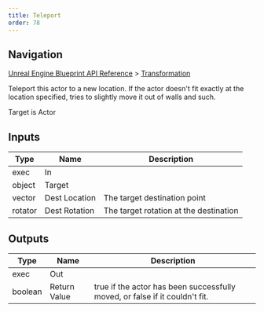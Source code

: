 ```yaml
---
title: Teleport
order: 78
---
```

## Navigation

[Unreal Engine Blueprint API Reference](https://dev.epicgames.com/documentation/en-us/unreal-engine/BlueprintAPI) > [Transformation](https://dev.epicgames.com/documentation/en-us/unreal-engine/BlueprintAPI/Transformation)

Teleport this actor to a new location. If the actor doesn't fit exactly at the location specified, tries to slightly move it out of walls and such.

Target is Actor

## Inputs

| Type | Name | Description |
| --- | --- | --- |
| exec | In |  |
| object | Target |  |
| vector | Dest Location | The target destination point |
| rotator | Dest Rotation | The target rotation at the destination |

## Outputs

| Type | Name | Description |
| --- | --- | --- |
| exec | Out |  |
| boolean | Return Value | true if the actor has been successfully moved, or false if it couldn't fit. |
